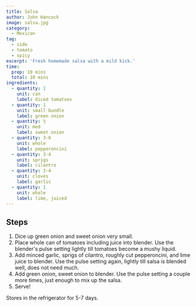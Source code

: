 ```yaml
---
title: Salsa
author: John Hancock
image: salsa.jpg
category:
  - Mexican
tag:
  - side
  - tomato
  - spicy
excerpt: 'Fresh homemade salsa with a mild kick.'
time:
  prep: 10 mins
  total: 10 mins
ingredients:
  - quantity: 1
    unit: can
    label: diced tomatoes
  - quantity: 1
    unit: small bundle
    label: green onion
  - quantity: ½
    unit: med
    label: sweet onion
  - quantity: 3-6
    unit: whole
    label: pepperoncini
  - quantity: 3-4
    unit: sprigs
    label: cilantro
  - quantity: 3-4
    unit: cloves
    label: garlic
  - quantity: 1
    unit: whole
    label: lime, juiced
---
```


## Steps

1. Dice up green onion and sweet onion very small.
2. Place whole can of tomatoes including juice into blender. Use the blender's pulse setting lightly till tomatoes become a mushy liquid.
3. Add minced garlic, sprigs of cilantro, roughly cut pepperoncini, and lime juice to blender. Use the pulse setting again, lightly till salsa is blended well, does not need much.
4. Add green onion, sweet onion to blender. Use the pulse setting a couple more times, just enough to mix up the salsa.
5. Serve!

Stores in the refrigerator for 5-7 days.
